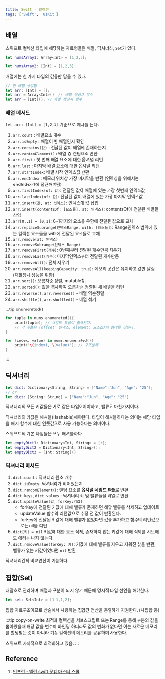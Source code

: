 ```yaml
---
title: Swift - 컬렉션
tags: ['Swift', 'UIKit']
---
```


## 배열

스위프트 컬렉션 타입에 해당하는 자료형들은 배열, 딕셔너리, `Set`가 있다.

```swift
let numsArray1: Array<Int> = [1,2,3];

let numsArray2: [Int] = [1,2,3];
```

배열에는 한 가지 타입의 값들만 담을 수 있다.

```swift
// 빈 배열 생성법
let arr: [Int] = [];
let arr = Array<Int>(); // 배열 생성자 함수
let arr = [Int](); // 배열 생성자 함수
```

### 배열 메서드

`let arr: [Int] = [1,2,3]` 기준으로 예시를 든다.

1. `arr.count` : 배열요소 개수
2. `arr.isEmpty` : 배열이 빈 배열인지 확인
3. `arr.contains(값)` : 전달된 값이 배열에 존재하는지
4. `arr.randomElement()` : 배열 중 랜덤요소 반환
5. `arr.first` : 첫 번째 배열 요소에 대한 옵셔널 리턴
6. `arr.last` : 마지막 배열 요소에 대한 옵셔널 리턴
7. `arr.startIndex`: 배열 시작 인덱스값 반환
8. `arr.endIndex` : 메모리 위치상 가장 마지막을 반환 (인덱싱을 위해서는 endIndex-1에 접근해야됨)
9. `arr.firstIndex(of: 값)`: 전달된 값이 배열에 있는 가장 첫번째 인덱스값
10. `arr.lastIndex(of: 값)`: 전달된 값이 배열에 있는 가장 마지막 인덱스값
11. `arr.insert(값, at: 인덱스)`: 인덱스에 값 삽입
12. `arr.insert(contentsOf: [요소들], at: 인덱스)`: contentsOf에 전달된 배열들 삽입
13. `arr[0..1] = [0,1]`: 0~1까지의 요소를 우항에 전달된 값으로 교체
14. `arr.replaceSubrange(인덱스Range, with: [요소들])`: Range인덱스 범위에 있는 컬렉션 요소들을 with에 전달된 요소들로 교체
15. `arr.remove(at: 인덱스)`
16. `arr.removeSubrange(인덱스 Range)`
17. `arr.removeFirst(개수)`: 0번째부터 전달된 개수만큼 지우기
18. `arr.removeLast(개수)`: 마지막인덱스부터 전달된 개수만큼
19. `arr.removeAll()`: 전체 지우기
20. `arr.removeAll(keepingCapacity: true)`: 메모리 공간은 유지하고 값만 날림 (재할당시 성능을 위함)
21. `arr.sort()`: 오름차순 정렬, mutable함.
22. `arr.sorted()`: 값을 복사하여 오름차순 정렬된 새 배열을 리턴
23. `arr.reverse()`, `arr.reversed()` - 배열 역순정렬
24. `arr.shuffle()`, `arr.shuffled()` - 배열 섞기

:::tip enumerated()

```swift
for tuple in nums.enumerated(){
    print(tuple); // 네임드 튜플이 출력된다.
    // 각 튜플은 (offset: 인덱스, element: 요소값)의 형태를 갖는다.
}
```

```swift
for (index, value) in nums.enumerated(){
    print("\(index), \(value)"); // 구조분해
}
```

:::

## 딕셔너리

```swift
let dict: Dictionary<String, String> = ["Name":"Jun", "Age": "25"];
// or
let dict: [String: String] = ["Name":"Jun", "Age": "25"]
```

딕셔너리의 모든 키값들은 서로 같은 타입이어야하고, 밸류도 마찬가지이다.

딕셔너리의 키값은 해셔블(Hashable)해야한다. 타입이 해셔블하다는 의미는 해당 타입을 해시 함수에 대한 인풋값으로 사용 가능하다는 의미이다.

스위프트의 기본 타입들은 모두 해셔블하다.

```swift
let emptyDict1: Dictionary<Int, String> = [:];
let emptyDict2 = Dictionary<Int, String>();
let emptyDict3 = [Int: String]()
```

### 딕셔너리 메서드

1. `dict.count` : 딕셔너리 원소 개수
2. `dict.isEmpty`: 딕셔너리가 비어있는지
3. `dict.randomElement()`: 랜덤 요소를 **옵셔널 네임드 튜플로** 반환
4. `dict.keys`, `dict.values` : 딕셔너리 키 및 밸류들을 배열로 반환
5. `dict.updateValue(값, forKey:키값)`
    - forKey에 전달된 키값에 대해 밸류가 존재하면 해당 밸류를 삭제하고 업데이트
    - updateValue 함수의 리턴값으로 수정 전 값이 반환된다.
    - forKey에 전달된 키값에 대해 밸류가 없었다면 값을 추가하고 함수의 리턴값으로는 nil을 리턴
6. `dict[키] = nil` 키값에 대한 요소 삭제, 존재하지 않는 키값에 대해 삭제를 시도해도 에러는 나지 않는다.
7. `dict.removeValue(forKey: 키)`: 키값에 대해 밸류를 지우고 지워진 값을 반환, 밸류가 없는 키값이었다면 `nil` 반환

딕셔너리간의 비교연산이 가능하다.

## 집합(Set)

대괄호로 관리하며 배열과 구분이 되지 않기 때문에 명시적 타입 선언을 해야한다.

```swift
let set: Set<Int> = [1,1,1,2];
```

집합 자료구조이므로 산술에서 사용하는 집합간 연산을 동일하게 지원한다. (차집합 등)

:::tip copy-on-write 최적화
컬렉션을 서브스크립트 또는 Range를 통해 부분의 값을 뽑아왔을때 해당 값을 변수에 바인딩 하더라도 값의 변화가 없다면 이는 새로운 메모리를 할당받는 것이 아니라 기존 컬렉션의 메모리를 공유하며 사용한다.

스위프트 자체적으로 최적화하고 있음.
:::

## Reference

1. [인프런 - 앨런 swift 문법 마스터 스쿨](https://www.inflearn.com/course/%EC%8A%A4%EC%9C%84%ED%94%84%ED%8A%B8-%EB%AC%B8%EB%B2%95-%EB%A7%88%EC%8A%A4%ED%84%B0-%EC%8A%A4%EC%BF%A8/dashboard)
